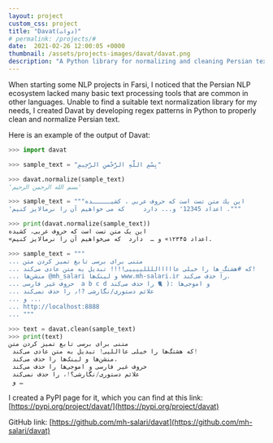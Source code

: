 ```yaml
---
layout: project
custom_css: project
title: "Davat(دوات)"
# permalink: /projects/#
date:  2021-02-26 12:00:05 +0000
thumbnail: /assets/projects-images/davat/davat.png
description: "A Python library for normalizing and cleaning Persian text for NLP applications."
---
```


When starting some NLP projects in Farsi, I noticed that the Persian NLP ecosystem lacked many basic text processing tools that are common in other languages. Unable to find a suitable text normalization library for my needs, I created Davat by developing regex patterns in Python to properly clean and normalize Persian text.

Here is an example of the output of Davat:

```python 
>>> import davat

>>> sample_text = "بِسْمِ اللَّهِ الرَّحْمنِ الرَّحِيمِ"

>>> davat.normalize(sample_text)
'بسم الله الرحمن الرحیم'

>>> sample_text = """این یك متن تست است که حروف عربي ، کشیـــــده 
'اعداد 12345' و... دارد     که می خواهیم آن را نرمالایز کنیم ."""

>>> print(davat.normalize(sample_text))
این یک متن تست است که حروف عربی، کشیده
«اعداد ۱۲۳۴۵» و …  دارد  که می‌خواهیم آن را نرمالایز کنیم.

>>> sample_text = """
... متنی برای برسی تابع تمیز کردن متن
... که #هشتگ_ها را خیلی عاااااللللییییی!!!! تبدیل به متن عادی می‌کند!
... منشن‌ها @mh_salari و لینک‌ها www.mh-salari.ir را حذف می‌کند.
... حروف غیر فارسی  a b c d و اموجی‌ها :( 🐈‍ را حذف می‌کند
... علائم دستوری/نگارشی ?!٫ را حذف نمی‌کند
... و ...
... http://localhost:8888
... """

>>> text = davat.clean(sample_text)
>>> print(text)
متنی برای برسی تابع تمیز کردن متن 
 که هشتگ‌ها را خیلی عااللیی! تبدیل به متن عادی می‌کند! 
 منشن‌ها و لینک‌ها را حذف می‌کند. 
 حروف غیر فارسی و اموجی‌ها را حذف می‌کند 
 علائم دستوری/نگارشی؟!، را حذف نمی‌کند 
 و …
```


I created a PyPI page for it, which you can find at this link: [https://pypi.org/project/davat/](https://pypi.org/project/davat)

GitHub link: [https://github.com/mh-salari/davat](https://github.com/mh-salari/davat)

